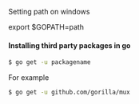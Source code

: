 Setting path on windows

export $GOPATH=path

#### Installing third party packages in go

```bash
$ go get -u packagename
```
For example 
```bash
$ go get -u github.com/gorilla/mux
```